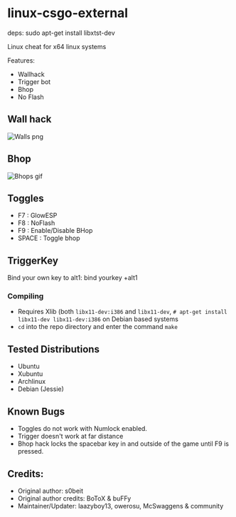 linux-csgo-external
===================

deps: sudo apt-get install libxtst-dev

Linux cheat for x64 linux systems

Features:
* Wallhack
* Trigger bot
* Bhop
* No Flash

## Wall hack
![Walls png](http://i.imgur.com/ztp5WBf.jpg)

## Bhop
![Bhops gif](http://i.imgur.com/0DXp8bA.gif)

## Toggles
* F7  : GlowESP
* F8  : NoFlash
* F9  : Enable/Disable BHop
* SPACE : Toggle bhop

## TriggerKey
Bind your own key to alt1:
bind yourkey +alt1

### Compiling
* Requires Xlib (both `libx11-dev:i386` and `libx11-dev`, `# apt-get install libx11-dev libx11-dev:i386` on Debian based systems
* `cd` into the repo directory and enter the command `make`

## Tested Distributions
- Ubuntu
- Xubuntu
- Archlinux
- Debian (Jessie)

## Known Bugs
* Toggles do not work with Numlock enabled.
* Trigger doesn't work at far distance
* Bhop hack locks the spacebar key in and outside of the game until F9 is pressed.

## Credits:
- Original author: s0beit
- Original author credits: BoToX & buFFy
- Maintainer/Updater: laazyboy13, owerosu, McSwaggens & community
